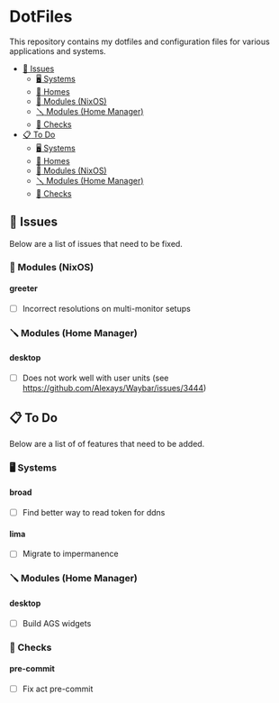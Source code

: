 # DotFiles

This repository contains my dotfiles and configuration files for various applications and systems.
- [:bug: Issues](#bug-issues)
    - [:desktop_computer: Systems](#desktop_computer-systems)
    - [:house_with_garden: Homes](#house_with_garden-homes)
    - [:wrench: Modules (NixOS)](#wrench-modules-nixos)
    - [:screwdriver: Modules (Home Manager)](#screwdriver-modules-home-manager)
    - [:test_tube: Checks](#test_tube-checks)
- [:clipboard: To Do](#clipboard-todo)
    - [:desktop_computer: Systems](#desktop_computer-systems-1)
    - [:house_with_garden: Homes](#house_with_garden-homes-1)
    - [:wrench: Modules (NixOS)](#wrench-modules-nixos-1)
    - [:screwdriver: Modules (Home Manager)](#screwdriver-modules-home-manager-1)
    - [:test_tube: Checks](#test_tube-checks-1)

## :bug: Issues

Below are a list of issues that need to be fixed.

### :wrench: Modules (NixOS)
#### **greeter**
- [ ] Incorrect resolutions on multi-monitor setups
### :screwdriver: Modules (Home Manager)
#### **desktop**
- [ ] Does not work well with user units (see https://github.com/Alexays/Waybar/issues/3444)
## :clipboard: To Do

Below are a list of of features that need to be added.

### :desktop_computer: Systems
#### **broad**
- [ ] Find better way to read token for ddns
#### **lima**
- [ ] Migrate to impermanence
### :screwdriver: Modules (Home Manager)
#### **desktop**
- [ ] Build AGS widgets
### :test_tube: Checks
#### **pre-commit**
- [ ] Fix act pre-commit
